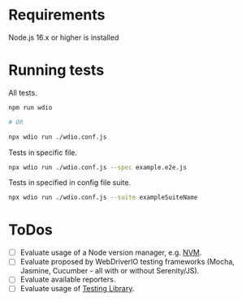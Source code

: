 # Requirements
Node.js 16.x or higher is installed

# Running tests
All tests.
```bash
npm run wdio

# OR

npx wdio run ./wdio.conf.js
```

Tests in specific file.
```bash
npx wdio run ./wdio.conf.js --spec example.e2e.js
```

Tests in specified in config file suite.
```bash
npx wdio run ./wdio.conf.js --suite exampleSuiteName
```

# ToDos
- [ ] Evaluate usage of a Node version manager, e.g. [NVM](https://github.com/nvm-sh/nvm).
- [ ] Evaluate proposed by WebDriverIO testing frameworks (Mocha, Jasmine, Cucumber - all with or without Serenity/JS).
- [ ] Evaluate available reporters.
- [ ] Evaluate usage of [Testing Library](https://testing-library.com/).